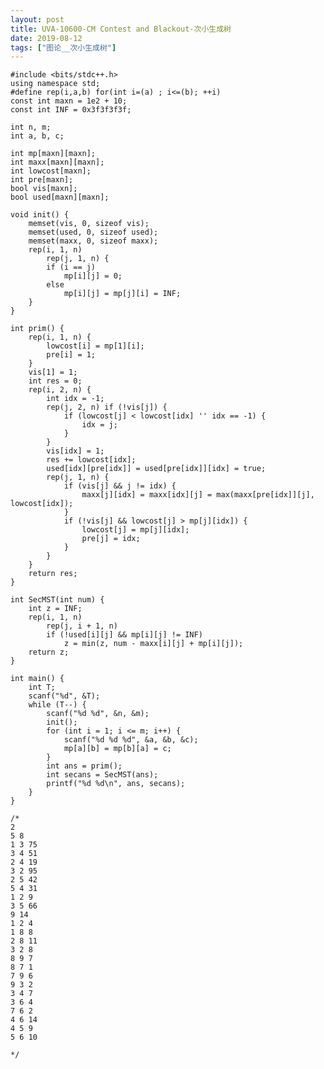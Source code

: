 ```yaml
---
layout: post
title: UVA-10600-CM Contest and Blackout-次小生成树
date: 2019-08-12
tags: ["图论__次小生成树"]
---
```


<!-- wp:code -->

    #include <bits/stdc++.h>
    using namespace std;
    #define rep(i,a,b) for(int i=(a) ; i<=(b); ++i)
    const int maxn = 1e2 + 10;
    const int INF = 0x3f3f3f3f;

    int n, m;
    int a, b, c;

    int mp[maxn][maxn];
    int maxx[maxn][maxn];
    int lowcost[maxn];
    int pre[maxn];
    bool vis[maxn];
    bool used[maxn][maxn];

    void init() {
        memset(vis, 0, sizeof vis);
        memset(used, 0, sizeof used);
        memset(maxx, 0, sizeof maxx);
        rep(i, 1, n)
            rep(j, 1, n) {
            if (i == j)
                mp[i][j] = 0;
            else
                mp[i][j] = mp[j][i] = INF;
        }
    }

    int prim() {
        rep(i, 1, n) {
            lowcost[i] = mp[1][i];
            pre[i] = 1;
        }
        vis[1] = 1;
        int res = 0;
        rep(i, 2, n) {
            int idx = -1;
            rep(j, 2, n) if (!vis[j]) {
                if (lowcost[j] < lowcost[idx] '' idx == -1) {
                    idx = j;
                }
            }
            vis[idx] = 1;
            res += lowcost[idx];
            used[idx][pre[idx]] = used[pre[idx]][idx] = true;
            rep(j, 1, n) {
                if (vis[j] && j != idx) {
                    maxx[j][idx] = maxx[idx][j] = max(maxx[pre[idx]][j], lowcost[idx]);
                }
                if (!vis[j] && lowcost[j] > mp[j][idx]) {
                    lowcost[j] = mp[j][idx];
                    pre[j] = idx;
                }
            }
        }
        return res;
    }

    int SecMST(int num) {
        int z = INF;
        rep(i, 1, n)
            rep(j, i + 1, n)
            if (!used[i][j] && mp[i][j] != INF)
                z = min(z, num - maxx[i][j] + mp[i][j]);
        return z;
    }

    int main() {
        int T;
        scanf("%d", &T);
        while (T--) {
            scanf("%d %d", &n, &m);
            init();
            for (int i = 1; i <= m; i++) {
                scanf("%d %d %d", &a, &b, &c);
                mp[a][b] = mp[b][a] = c;
            }
            int ans = prim();
            int secans = SecMST(ans);
            printf("%d %d\n", ans, secans);
        }
    }

    /*
    2
    5 8
    1 3 75
    3 4 51
    2 4 19
    3 2 95
    2 5 42
    5 4 31
    1 2 9
    3 5 66
    9 14
    1 2 4
    1 8 8
    2 8 11
    3 2 8
    8 9 7
    8 7 1
    7 9 6
    9 3 2
    3 4 7
    3 6 4
    7 6 2
    4 6 14
    4 5 9
    5 6 10

    */

<!-- /wp:code -->